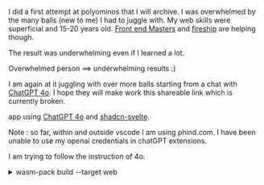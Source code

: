 I did a first attempt at polyominos that I will archive. I was overwhelmed by the many balls (new to me) I had
to juggle with. My web skills were superficial and
15-20 years old. [Front end Masters](https://frontendmasters.com/) and [fireship](https://fireship.io/) are
helping though.

The result was underwhelming even if I learned a lot. 

Overwhelmed person ==> underwhelming results :)

I am again at it juggling with over more balls starting from a chat with
[ChatGPT 4o](https://chatgpt.com/share/66e6d670-3170-8001-a5df-127b7e2e4500).
I hope they will make work this shareable link which is currently broken.


 app using [ChatGPT 4o](https://openai.com/index/hello-gpt-4o/)
and [shadcn-svelte](https://www.shadcn-svelte.com/).



Note : so far, within and outside vscode I am using
phind.com. I have been unable to use my openai credentials
in chatGPT extensions.

I am trying to follow the instruction of 4o.

<details>
<summary>wasm-pack build --target web</summary>
<code>
wasm-pack build --target web
[INFO]: 🎯  Checking for the Wasm target...
[INFO]: 🌀  Compiling to Wasm...
   Compiling proc-macro2 v1.0.86
   Compiling unicode-ident v1.0.13
   Compiling wasm-bindgen-shared v0.2.93
   Compiling once_cell v1.20.0
   Compiling log v0.4.22
   Compiling bumpalo v3.16.0
   Compiling wasm-bindgen v0.2.93
   Compiling cfg-if v1.0.0
   Compiling quote v1.0.37
   Compiling syn v2.0.77
   Compiling wasm-bindgen-backend v0.2.93
   Compiling wasm-bindgen-macro-support v0.2.93
   Compiling wasm-bindgen-macro v0.2.93
   Compiling polyomino-solver v0.1.0 (/Users/cog/junk/polyomino-app/polyomino-solver)
error[E0277]: the trait bound `(usize, usize): JsObject` is not satisfied
  --> src/lib.rs:53:1
   |
53 | #[wasm_bindgen]
   | ^^^^^^^^^^^^^^^ the trait `JsObject` is not implemented for `(usize, usize)`, which is required by `Vec<(usize, usize)>: FromWasmAbi`
   |
   = help: the trait `FromWasmAbi` is implemented for `Vec<T>`
   = note: required for `(usize, usize)` to implement `VectorFromWasmAbi`
   = note: required for `Vec<(usize, usize)>` to implement `FromWasmAbi`
   = note: this error originates in the attribute macro `wasm_bindgen::prelude::__wasm_bindgen_class_marker` (in Nightly builds, run with -Z macro-backtrace for more info)

error[E0277]: the trait bound `(usize, usize): JsObject` is not satisfied
   --> src/lib.rs:53:1
    |
53  | #[wasm_bindgen]
    | ^^^^^^^^^^^^^^^ the trait `JsObject` is not implemented for `(usize, usize)`, which is required by `Vec<(usize, usize)>: wasm_bindgen::describe::WasmDescribe`
    |
    = help: the trait `wasm_bindgen::describe::WasmDescribe` is implemented for `Vec<T>`
    = note: required for `(usize, usize)` to implement `WasmDescribeVector`
    = note: required for `Box<[(usize, usize)]>` to implement `wasm_bindgen::describe::WasmDescribe`
    = note: 1 redundant requirement hidden
    = note: required for `Vec<(usize, usize)>` to implement `wasm_bindgen::describe::WasmDescribe`
note: required by a bound in `ReturnWasmAbi`
   --> /Users/cog/.cargo/registry/src/index.crates.io-6f17d22bba15001f/wasm-bindgen-0.2.93/src/convert/traits.rs:237:26
    |
237 | pub trait ReturnWasmAbi: WasmDescribe {
    |                          ^^^^^^^^^^^^ required by this bound in `ReturnWasmAbi`
    = note: this error originates in the attribute macro `wasm_bindgen::prelude::__wasm_bindgen_class_marker` (in Nightly builds, run with -Z macro-backtrace for more info)

error[E0277]: the trait bound `(usize, usize): JsObject` is not satisfied
  --> src/lib.rs:53:1
   |
53 | #[wasm_bindgen]
   | ^^^^^^^^^^^^^^^ the trait `JsObject` is not implemented for `(usize, usize)`, which is required by `(usize, usize): VectorFromWasmAbi`
   |
   = help: the following other types implement trait `VectorFromWasmAbi`:
             Board
             JsValue
             Polyomino
             String
             f32
             f64
             i16
             i32
           and 8 others
   = note: required for `(usize, usize)` to implement `VectorFromWasmAbi`
   = note: this error originates in the attribute macro `wasm_bindgen::prelude::__wasm_bindgen_class_marker` (in Nightly builds, run with -Z macro-backtrace for more info)

error[E0277]: the trait bound `(usize, usize): JsObject` is not satisfied
  --> src/lib.rs:56:24
   |
56 |     pub fn new(blocks: Vec<(usize, usize)>) -> Polyomino {
   |                        ^^^^^^^^^^^^^^^^^^^ the trait `JsObject` is not implemented for `(usize, usize)`, which is required by `Vec<(usize, usize)>: wasm_bindgen::describe::WasmDescribe`
   |
   = help: the trait `wasm_bindgen::describe::WasmDescribe` is implemented for `Vec<T>`
   = note: required for `(usize, usize)` to implement `WasmDescribeVector`
   = note: required for `Box<[(usize, usize)]>` to implement `wasm_bindgen::describe::WasmDescribe`
   = note: 1 redundant requirement hidden
   = note: required for `Vec<(usize, usize)>` to implement `wasm_bindgen::describe::WasmDescribe`

error[E0600]: cannot apply unary operator `-` to type `usize`
  --> src/lib.rs:61:57
   |
61 |         self.blocks = self.blocks.iter().map(|&(x, y)| (-y as usize, x as usize)).collect();
   |                                                         ^^ cannot apply unary operator `-`
   |
   = note: unsigned values cannot be negated

error[E0277]: the trait bound `(usize, usize): JsObject` is not satisfied
  --> src/lib.rs:53:1
   |
53 | #[wasm_bindgen]
   | ^^^^^^^^^^^^^^^ the trait `JsObject` is not implemented for `(usize, usize)`, which is required by `(usize, usize): VectorIntoWasmAbi`
   |
   = help: the following other types implement trait `VectorIntoWasmAbi`:
             Board
             JsValue
             Polyomino
             String
             f32
             f64
             i16
             i32
           and 8 others
   = note: required for `(usize, usize)` to implement `VectorIntoWasmAbi`
   = note: this error originates in the attribute macro `wasm_bindgen::prelude::__wasm_bindgen_class_marker` (in Nightly builds, run with -Z macro-backtrace for more info)

error[E0277]: the trait bound `(usize, usize): JsObject` is not satisfied
  --> src/lib.rs:64:33
   |
64 |     pub fn get_blocks(&self) -> Vec<(usize, usize)> {
   |                                 ^^^^^^^^^^^^^^^^^^^ the trait `JsObject` is not implemented for `(usize, usize)`, which is required by `Vec<(usize, usize)>: wasm_bindgen::describe::WasmDescribe`
   |
   = help: the trait `wasm_bindgen::describe::WasmDescribe` is implemented for `Vec<T>`
   = note: required for `(usize, usize)` to implement `WasmDescribeVector`
   = note: required for `Box<[(usize, usize)]>` to implement `wasm_bindgen::describe::WasmDescribe`
   = note: 1 redundant requirement hidden
   = note: required for `Vec<(usize, usize)>` to implement `wasm_bindgen::describe::WasmDescribe`

Some errors have detailed explanations: E0277, E0600.
For more information about an error, try `rustc --explain E0277`.
error: could not compile `polyomino-solver` (lib) due to 7 previous errors
Error: Compiling your crate to WebAssembly failed
Caused by: Compiling your crate to WebAssembly failed
Caused by: failed to execute `cargo build`: exited with exit status: 101
  full command: cd "/Users/cog/junk/polyomino-app/polyomino-solver" && "cargo" "build" "--lib" "--release" "--target" "wasm32-unknown-unknown"
➜  polyomino-solver git:(master) ✗ 
</code>
</details>